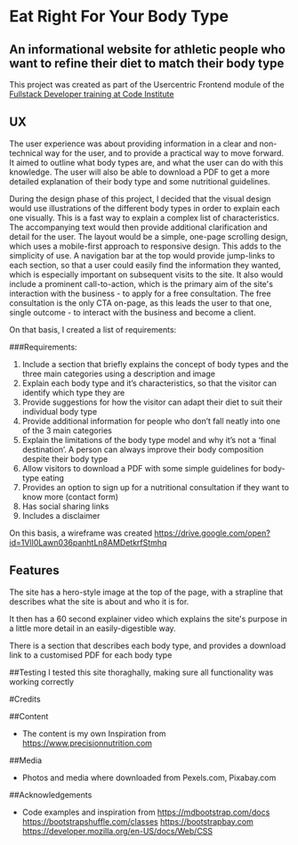 # Eat Right For Your Body Type
## An informational website for athletic people who want to refine their diet to match their body type 
This project was created as part of the Usercentric Frontend module of the [Fullstack Developer training at Code Institute](https://codeinstitute.net/full-stack-software-development-diploma-uk)



## UX
The user experience was about providing information in a clear and non-technical way for the user, and to provide a practical way to move forward.  
It aimed to outline what body types are, and what the user can do with this knowledge.
The user will also be able to download a PDF to get a more detailed explanation of their body type and some nutritional guidelines.

During the design phase of this project, I decided that the visual design would use illustrations of the different body types in order to explain each one visually.  This is a fast way to explain a complex list of characteristics.  The accompanying text would then provide additional clarification and detail for the user.  The layout would be a simple, one-page scrolling design, which uses a mobile-first approach to responsive design.  This adds to the simplicity of use.
A navigation bar at the top would provide jump-links to each section, so that a user could easily find the information they wanted, which is especially important on subsequent visits to the site.  It also would include a prominent call-to-action, which is the primary aim of the site's interaction with the business - to apply for a free consultation.
The free consultation is the only CTA on-page, as this leads the user to that one, single outcome - to interact with the business and become a client.

On that basis, I created a list of requirements:

###Requirements:
1. Include a section that briefly explains the concept of body types and the three main categories using a description and image
2. Explain each body type and it’s characteristics, so that the visitor can identify which type they are
3. Provide suggestions for how the visitor can adapt their diet to suit their individual body type
4. Provide additional information for people who don’t fall neatly into one of the 3 main categories
5. Explain the limitations of the body type model and why it’s not a ‘final destination’.  A person can always improve their body composition despite their body type
6. Allow visitors to download a PDF with some simple guidelines for body-type eating
7. Provides an option to sign up for a nutritional consultation if they want to know more (contact form)
8. Has social sharing links
9. Includes a disclaimer


On this basis, a wireframe was created https://drive.google.com/open?id=1VlI0Lawn036panhtLn8AMDetkrfStmhq

## Features
The site has a hero-style image at the top of the page, with a strapline that describes what the site is about and who it is for.

It then has a 60 second explainer video which explains the site's purpose in a little more detail in an easily-digestible way.

There is a section that describes each body type, and provides a download link to a customised PDF for each body type


##Testing
I tested this site thoraghally, making sure all functionality was working correctly 

#Credits

##Content
* The content is my own
Inspiration from https://www.precisionnutrition.com


##Media
* Photos and media where downloaded from Pexels.com, Pixabay.com

##Acknowledgements
* Code examples and inspiration from 
https://mdbootstrap.com/docs
https://bootstrapshuffle.com/classes
https://bootstrapbay.com
https://developer.mozilla.org/en-US/docs/Web/CSS
